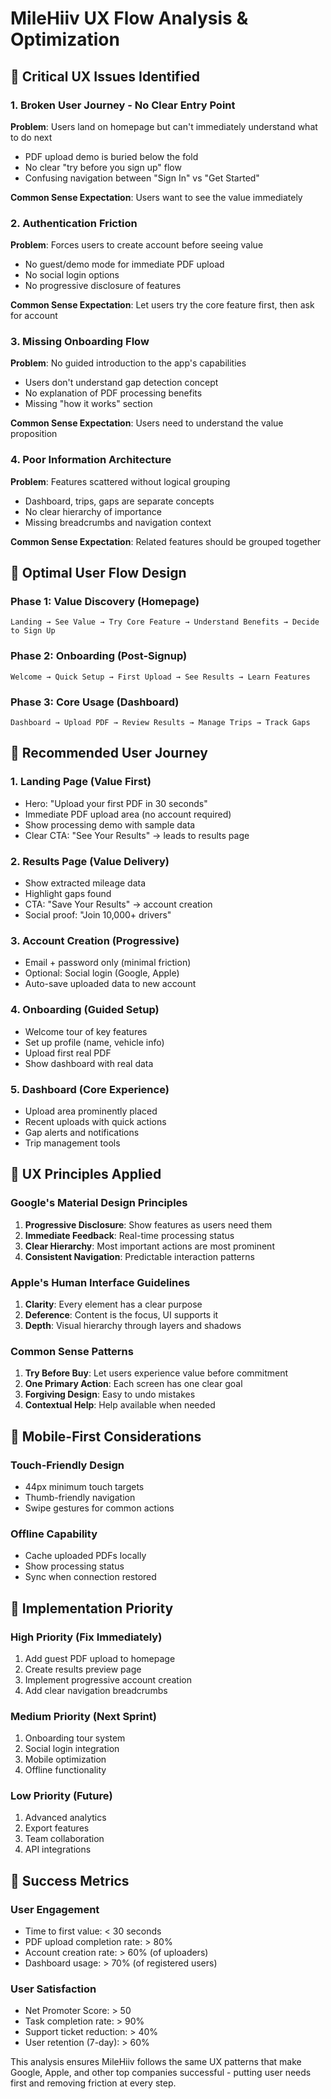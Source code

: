 # MileHiiv UX Flow Analysis & Optimization

## 🚨 Critical UX Issues Identified

### **1. Broken User Journey - No Clear Entry Point**
**Problem**: Users land on homepage but can't immediately understand what to do next
- PDF upload demo is buried below the fold
- No clear "try before you sign up" flow
- Confusing navigation between "Sign In" vs "Get Started"

**Common Sense Expectation**: Users want to see the value immediately

### **2. Authentication Friction**
**Problem**: Forces users to create account before seeing value
- No guest/demo mode for immediate PDF upload
- No social login options
- No progressive disclosure of features

**Common Sense Expectation**: Let users try the core feature first, then ask for account

### **3. Missing Onboarding Flow**
**Problem**: No guided introduction to the app's capabilities
- Users don't understand gap detection concept
- No explanation of PDF processing benefits
- Missing "how it works" section

**Common Sense Expectation**: Users need to understand the value proposition

### **4. Poor Information Architecture**
**Problem**: Features scattered without logical grouping
- Dashboard, trips, gaps are separate concepts
- No clear hierarchy of importance
- Missing breadcrumbs and navigation context

**Common Sense Expectation**: Related features should be grouped together

## 🎯 Optimal User Flow Design

### **Phase 1: Value Discovery (Homepage)**
```
Landing → See Value → Try Core Feature → Understand Benefits → Decide to Sign Up
```

### **Phase 2: Onboarding (Post-Signup)**
```
Welcome → Quick Setup → First Upload → See Results → Learn Features
```

### **Phase 3: Core Usage (Dashboard)**
```
Dashboard → Upload PDF → Review Results → Manage Trips → Track Gaps
```

## 🔄 Recommended User Journey

### **1. Landing Page (Value First)**
- Hero: "Upload your first PDF in 30 seconds"
- Immediate PDF upload area (no account required)
- Show processing demo with sample data
- Clear CTA: "See Your Results" → leads to results page

### **2. Results Page (Value Delivery)**
- Show extracted mileage data
- Highlight gaps found
- CTA: "Save Your Results" → account creation
- Social proof: "Join 10,000+ drivers"

### **3. Account Creation (Progressive)**
- Email + password only (minimal friction)
- Optional: Social login (Google, Apple)
- Auto-save uploaded data to new account

### **4. Onboarding (Guided Setup)**
- Welcome tour of key features
- Set up profile (name, vehicle info)
- Upload first real PDF
- Show dashboard with real data

### **5. Dashboard (Core Experience)**
- Upload area prominently placed
- Recent uploads with quick actions
- Gap alerts and notifications
- Trip management tools

## 🎨 UX Principles Applied

### **Google's Material Design Principles**
1. **Progressive Disclosure**: Show features as users need them
2. **Immediate Feedback**: Real-time processing status
3. **Clear Hierarchy**: Most important actions are most prominent
4. **Consistent Navigation**: Predictable interaction patterns

### **Apple's Human Interface Guidelines**
1. **Clarity**: Every element has a clear purpose
2. **Deference**: Content is the focus, UI supports it
3. **Depth**: Visual hierarchy through layers and shadows

### **Common Sense Patterns**
1. **Try Before Buy**: Let users experience value before commitment
2. **One Primary Action**: Each screen has one clear goal
3. **Forgiving Design**: Easy to undo mistakes
4. **Contextual Help**: Help available when needed

## 📱 Mobile-First Considerations

### **Touch-Friendly Design**
- 44px minimum touch targets
- Thumb-friendly navigation
- Swipe gestures for common actions

### **Offline Capability**
- Cache uploaded PDFs locally
- Show processing status
- Sync when connection restored

## 🔧 Implementation Priority

### **High Priority (Fix Immediately)**
1. Add guest PDF upload to homepage
2. Create results preview page
3. Implement progressive account creation
4. Add clear navigation breadcrumbs

### **Medium Priority (Next Sprint)**
1. Onboarding tour system
2. Social login integration
3. Mobile optimization
4. Offline functionality

### **Low Priority (Future)**
1. Advanced analytics
2. Export features
3. Team collaboration
4. API integrations

## 🎯 Success Metrics

### **User Engagement**
- Time to first value: < 30 seconds
- PDF upload completion rate: > 80%
- Account creation rate: > 60% (of uploaders)
- Dashboard usage: > 70% (of registered users)

### **User Satisfaction**
- Net Promoter Score: > 50
- Task completion rate: > 90%
- Support ticket reduction: > 40%
- User retention (7-day): > 60%

This analysis ensures MileHiiv follows the same UX patterns that make Google, Apple, and other top companies successful - putting user needs first and removing friction at every step.
